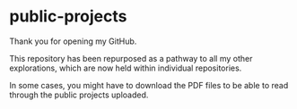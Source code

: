 # public-projects
Thank you for opening my GitHub. 

This repository has been repurposed as a pathway to all my other explorations, which are now held within individual repositories.

In some cases, you might have to download the PDF files to be able to read through the public projects uploaded.
